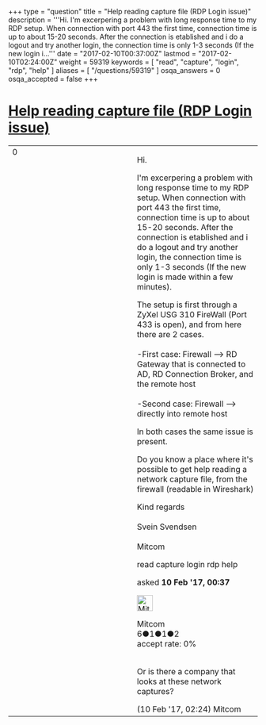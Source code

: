 +++
type = "question"
title = "Help reading capture file (RDP Login issue)"
description = '''Hi.  I&#x27;m excerpering a problem with long response time to my RDP setup.  When connection with port 443 the first time, connection time is up to about 15-20 seconds. After the connection is etablished and i do a logout and try another login, the connection time is only 1-3 seconds (If the new login i...'''
date = "2017-02-10T00:37:00Z"
lastmod = "2017-02-10T02:24:00Z"
weight = 59319
keywords = [ "read", "capture", "login", "rdp", "help" ]
aliases = [ "/questions/59319" ]
osqa_answers = 0
osqa_accepted = false
+++

<div class="headNormal">

# [Help reading capture file (RDP Login issue)](/questions/59319/help-reading-capture-file-rdp-login-issue)

</div>

<div id="main-body">

<div id="askform">

<table id="question-table" style="width:100%;"><colgroup><col style="width: 50%" /><col style="width: 50%" /></colgroup><tbody><tr class="odd"><td style="width: 30px; vertical-align: top"><div class="vote-buttons"><span id="post-59319-upvote" class="ajax-command post-vote up" rel="nofollow" title="I like this post (click again to cancel)"> </span><div id="post-59319-score" class="post-score" title="current number of votes">0</div><span id="post-59319-downvote" class="ajax-command post-vote down" rel="nofollow" title="I dont like this post (click again to cancel)"> </span> <span id="favorite-mark" class="ajax-command favorite-mark" rel="nofollow" title="mark/unmark this question as favorite (click again to cancel)"> </span><div id="favorite-count" class="favorite-count"></div></div></td><td><div id="item-right"><div class="question-body"><p>Hi.</p><p>I'm excerpering a problem with long response time to my RDP setup. When connection with port 443 the first time, connection time is up to about 15-20 seconds. After the connection is etablished and i do a logout and try another login, the connection time is only 1-3 seconds (If the new login is made within a few minutes).</p><p>The setup is first through a ZyXel USG 310 FireWall (Port 433 is open), and from here there are 2 cases.<br />
<br />
-First case: Firewall --&gt; RD Gateway that is connected to AD, RD Connection Broker, and the remote host<br />
<br />
-Second case: Firewall --&gt; directly into remote host</p><p>In both cases the same issue is present.</p><p>Do you know a place where it's possible to get help reading a network capture file, from the firewall (readable in Wireshark)</p><p>Kind regards<br />
<br />
Svein Svendsen<br />
<br />
Mitcom</p></div><div id="question-tags" class="tags-container tags"><span class="post-tag tag-link-read" rel="tag" title="see questions tagged &#39;read&#39;">read</span> <span class="post-tag tag-link-capture" rel="tag" title="see questions tagged &#39;capture&#39;">capture</span> <span class="post-tag tag-link-login" rel="tag" title="see questions tagged &#39;login&#39;">login</span> <span class="post-tag tag-link-rdp" rel="tag" title="see questions tagged &#39;rdp&#39;">rdp</span> <span class="post-tag tag-link-help" rel="tag" title="see questions tagged &#39;help&#39;">help</span></div><div id="question-controls" class="post-controls"></div><div class="post-update-info-container"><div class="post-update-info post-update-info-user"><p>asked <strong>10 Feb '17, 00:37</strong></p><img src="https://secure.gravatar.com/avatar/2520f9c13575b1d41076f5ad2cc9697f?s=32&amp;d=identicon&amp;r=g" class="gravatar" width="32" height="32" alt="Mitcom&#39;s gravatar image" /><p><span>Mitcom</span><br />
<span class="score" title="6 reputation points">6</span><span title="1 badges"><span class="badge1">●</span><span class="badgecount">1</span></span><span title="1 badges"><span class="silver">●</span><span class="badgecount">1</span></span><span title="2 badges"><span class="bronze">●</span><span class="badgecount">2</span></span><br />
<span class="accept_rate" title="Rate of the user&#39;s accepted answers">accept rate:</span> <span title="Mitcom has no accepted answers">0%</span> </br></br></p></div></div><div id="comments-container-59319" class="comments-container"><span id="59322"></span><div id="comment-59322" class="comment"><div id="post-59322-score" class="comment-score"></div><div class="comment-text"><p>Or is there a company that looks at these network captures?</p></div><div id="comment-59322-info" class="comment-info"><span class="comment-age">(10 Feb '17, 02:24)</span> <span class="comment-user userinfo">Mitcom</span></div></div></div><div id="comment-tools-59319" class="comment-tools"></div><div class="clear"></div><div id="comment-59319-form-container" class="comment-form-container"></div><div class="clear"></div></div></td></tr></tbody></table>

</div>

</div>

